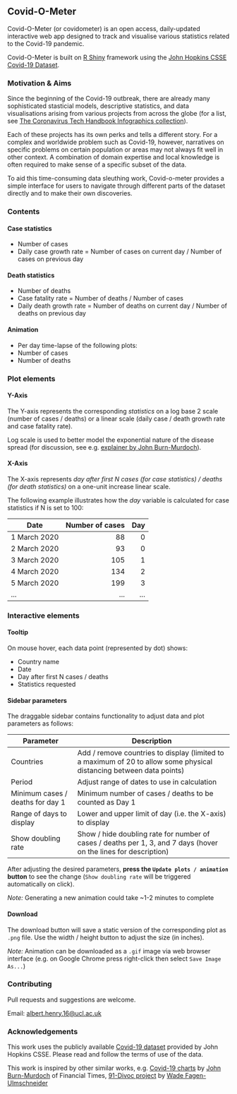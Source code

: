 ## Covid-O-Meter

Covid-O-Meter (or covidometer) is an open access, daily-updated interactive web app designed to
track and visualise various statistics related to the Covid-19 pandemic.

Covid-O-Meter is built on [R Shiny](https://shiny.rstudio.com/) framework using the [John Hopkins CSSE Covid-19 Dataset](https://github.com/CSSEGISandData/COVID-1).


### Motivation & Aims

Since the beginning of the Covid-19 outbreak,
there are already many sophisticated stasticial models, descriptive statistics, and data visualisations
arising from various projects from across the globe
(for a list, see [The Coronavirus Tech Handbook Infographics collection](https://coronavirustechhandbook.com/infographics)).

Each of these projects has its own perks and tells a different story.
For a complex and worldwide problem such as Covid-19, however,
narratives on specific problems on certain population or areas
may not always fit well in other context.
A combination of domain expertise and local knowledge is often required
to make sense of a specific subset of the data.

To aid this time-consuming data sleuthing work,
Covid-o-meter provides a simple interface for users
to navigate through different parts of the dataset directly and to
make their own discoveries.

### Contents

#### Case statistics

* Number of cases
* Daily case growth rate = Number of cases on current day / Number of cases on previous day

#### Death statistics

* Number of deaths
* Case fatality rate = Number of deaths / Number of cases
* Daily death growth rate = Number of deaths on current day / Number of deaths on previous day

#### Animation

* Per day time-lapse of the following plots:
* Number of cases
* Number of deaths

### Plot elements

#### Y-Axis

The Y-axis represents the corresponding _statistics_ on a log base 2 scale (number of cases / deaths) or a linear scale (daily case / death growth rate and case fatality rate).

Log scale is used to better model the exponential nature of the disease spread (for discussion, see e.g. [explainer by John Burn-Murdoch](https://twitter.com/jburnmurdoch/status/1237748598051409921)).

#### X-Axis

The X-axis represents _day after first N cases (for case statistics) / deaths (for death statistics)_ on a one-unit increase linear scale.

The following example illustrates how the _day_ variable is calculated for case statistics if N is set to 100:

| Date            | Number of cases  | Day  |
|-----------------|-----------------:|-----:|
| 1 March 2020    | 88               | 0    |
| 2 March 2020    | 93               | 0    |
| 3 March 2020    | 105              | 1    |
| 4 March 2020    | 134              | 2    |
| 5 March 2020    | 199              | 3    |
| ...             | ...              | ...  |


### Interactive elements

#### Tooltip

On mouse hover, each data point (represented by dot) shows:

* Country name
* Date
* Day after first N cases / deaths
* Statistics requested

#### Sidebar parameters

The draggable sidebar contains functionality to adjust data and plot parameters as follows:

| Parameter                        | Description                                                                                                          |
|----------------------------------|----------------------------------------------------------------------------------------------------------------------|
| Countries                        | Add / remove countries to display (limited to a maximum of 20 to allow some physical distancing between data points) |
| Period                           | Adjust range of dates to use in calculation                                                                          |
| Minimum cases / deaths for day 1 | Minimum number of cases / deaths to be counted as Day 1                                                              |
| Range of days to display         | Lower and upper limit of day (i.e. the X-axis) to display                                                            |
| Show doubling rate               | Show / hide doubling rate for number of cases / deaths per 1, 3, and 7 days (hover on the lines for description)     |

After adjusting the desired parameters, __press the `Update plots / animation` button__ to see the change
(`Show doubling rate` will be triggered automatically on click).

_Note:_ Generating a new animation could take ~1-2 minutes to complete

#### Download
The download button will save a static version of the corresponding plot as `.png` file.
Use the width / height button to adjust the size (in inches).

_Note:_ Animation can be downloaded as a `.gif` image via web browser interface
(e.g. on Google Chrome press right-click then select `Save Image As...`)


### Contributing

Pull requests and suggestions are welcome.

Email: albert.henry.16@ucl.ac.uk


### Acknowledgements

This work uses the publicly available [Covid-19 dataset](https://github.com/CSSEGISandData/COVID-19) provided by John Hopkins CSSE.
Please read and follow the terms of use of the data.

This work is inspired by other similar works, e.g.
[Covid-19 charts](https://www.ft.com/coronavirus-latest) by [John Burn-Murdoch](https://twitter.com/jburnmurdoch) of Financial Times,
[91-Divoc project](https://91-divoc.com/pages/covid-visualization/) by [Wade Fagen-Ulmschneider](https://waf.cs.illinois.edu/)
